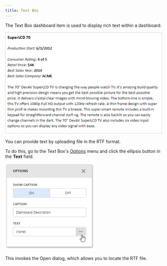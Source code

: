 ```yaml
---
title: Text Box
---
```

The Text Box dashboard item is used to display rich text within a dashboard.

![wdd-text-box-rtf-example](../../../images/Img125853.png)

You can provide text by uploading file in the RTF format.

To do this, go to the Text Box's [Options](../../../../dashboard-for-web/articles/web-dashboard-designer-mode/ui-elements/dashboard-item-menu.md) menu and click the ellipsis button in the **Text** field.

![wdd-textbox-add-rtf-file](../../../images/Img125845.png)

This invokes the Open dialog, which allows you to locate the RTF file.